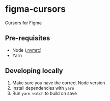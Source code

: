 # figma-cursors

Cursors for Figma

## Pre-requisites

- Node ([.nvmrc](./.nvmrc))
- Yarn

## Developing locally

1. Make sure you have the correct Node version
2. Install dependencies with `yarn`
3. Run `yarn watch` to build on save
